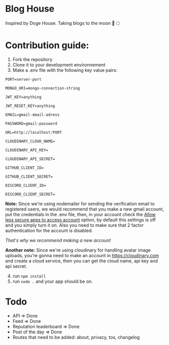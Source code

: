 # Blog House
Inspired by Doge House. Taking blogs to the moon 🚀 🌕

# Contribution guide:

1. Fork the repository
2. Clone it to your development environnement
3. Make a .env file with the following key value pairs:

```
PORT=server-port

MONGO_URI=mongo-connection-string

JWT_KEY=anything

JWT_RESET_KEY=anything

EMAIL=gmail-email-adress

PASSWORD=gmail-password

URL=http://localhost:PORT

CLOUDINARY_CLOUD_NAME=

CLOUDINARY_API_KEY=

CLOUDINARY_API_SECRET=

GITHUB_CLIENT_ID=

GITHUB_CLIENT_SECRET=

DISCORD_CLIENT_ID=

DISCORD_CLIENT_SECRET=
```

**Note:** Since we're using nodemailer for sending the verification email to registered users, we would recommend that you make a new gmail account, put the credentials in the .env file, then, in your account check the [Allow less secure apps to access account](https://myaccount.google.com/lesssecureapps) option, by default this settings is off and you simply turn it on. Also you need to make sure that 2 factor authentication for the account is disabled.

*That's why we recommend making a new account*

**Another note:** Since we're using cloudinary for handling avatar image uploads, you're gonna need to make an account in https://cloudinary.com and create a cloud service, then you can get the cloud name, api key and api secret.

4. run `npm install`
5. run `node .` and your app should be on.

# Todo

- API => Done
- Feed => Done
- Reputation leaderboard => Done
- Post of the day => Done
- Routes that need to be added: about, privacy, tos, changelog